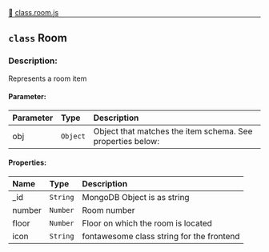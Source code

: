 <div class="mb-0">
    🔗 <a class="source-code" target="_blank"
        href="https://github.com/OpenHausIO/backend/blob/dev/components/devices/class.device.js">class.room.js</a>
</div>
<hr style="margin: 0 !important" />

<!-- CLASS -->

<!-- GENERAL -->
## `class` Room 
### Description:

Represents a room item

<!-- GENERAL -->

<!-- PARAMETER -->
#### Parameter:
| Parameter | Type       | Description    |
| :-------- | :--------- |:------------- |
| obj | `Object` |  Object that matches the item schema. See properties below: |
<!-- PARAMETER -->

<!-- PROPERTIES -->
#### Properties:
| Name | Type | Description |
| :---- | :-------- | :----------- |
| _id | `String` | MongoDB Object is as string |
| number | `Number` | Room number |
| floor | `Number` | Floor on which the room is located |
| icon | `String` | fontawesome class string for the frontend |
<!-- PROPERTIES -->

<!-- EVENTS -->
<!-- EVENTS -->

<!-- EXAMPLES -->
<!-- EXAMPLES -->

<!-- LINKS -->
<!-- LINKS -->

<!-- CLASS -->



<!-- METHODS -->
<!-- METHODS -->